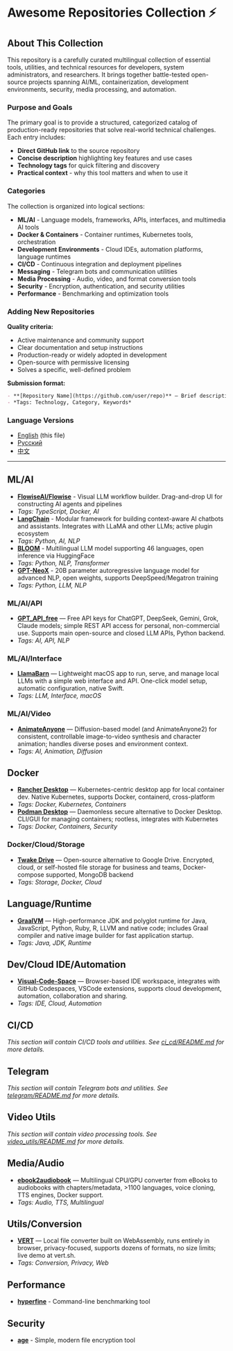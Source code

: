 # Awesome Repositories Collection ⚡

## About This Collection

This repository is a carefully curated multilingual collection of essential tools, utilities, and technical resources for developers, system administrators, and researchers. It brings together battle-tested open-source projects spanning AI/ML, containerization, development environments, security, media processing, and automation.

### Purpose and Goals

The primary goal is to provide a structured, categorized catalog of production-ready repositories that solve real-world technical challenges. Each entry includes:

- **Direct GitHub link** to the source repository
- **Concise description** highlighting key features and use cases  
- **Technology tags** for quick filtering and discovery
- **Practical context** - why this tool matters and when to use it

### Categories

The collection is organized into logical sections:

- **ML/AI** - Language models, frameworks, APIs, interfaces, and multimedia AI tools
- **Docker & Containers** - Container runtimes, Kubernetes tools, orchestration
- **Development Environments** - Cloud IDEs, automation platforms, language runtimes
- **CI/CD** - Continuous integration and deployment pipelines
- **Messaging** - Telegram bots and communication utilities
- **Media Processing** - Audio, video, and format conversion tools
- **Security** - Encryption, authentication, and security utilities
- **Performance** - Benchmarking and optimization tools

### Adding New Repositories

**Quality criteria:**

- Active maintenance and community support
- Clear documentation and setup instructions
- Production-ready or widely adopted in development
- Open-source with permissive licensing
- Solves a specific, well-defined problem

**Submission format:**

```markdown
- **[Repository Name](https://github.com/user/repo)** — Brief description highlighting key features, tech stack, and main use cases  
- *Tags: Technology, Category, Keywords*
```

### Language Versions

- [English](README.md) (this file)
- [Русский](README.ru.md)
- [中文](README.zh-CN.md)

---

## ML/AI
- **[FlowiseAI/Flowise](https://github.com/FlowiseAI/Flowise)** - Visual LLM workflow builder. Drag-and-drop UI for constructing AI agents and pipelines  
- *Tags: TypeScript, Docker, AI*
- **[LangChain](https://github.com/hwchase17/langchain)** - Modular framework for building context-aware AI chatbots and assistants. Integrates with LLaMA and other LLMs; active plugin ecosystem  
- *Tags: Python, AI, NLP*
- **[BLOOM](https://github.com/bigscience-workshop/bloom)** - Multilingual LLM model supporting 46 languages, open inference via HuggingFace  
- *Tags: Python, NLP, Transformer*
- **[GPT-NeoX](https://github.com/EleutherAI/gpt-neox)** - 20B parameter autoregressive language model for advanced NLP, open weights, supports DeepSpeed/Megatron training  
- *Tags: Python, LLM, NLP*
### ML/AI/API
- **[GPT_API_free](https://github.com/chatanywhere/GPT_API_free)** — Free API keys for ChatGPT, DeepSeek, Gemini, Grok, Claude models; simple REST API access for personal, non-commercial use. Supports main open-source and closed LLM APIs, Python backend.  
- *Tags: AI, API, NLP*
### ML/AI/Interface
- **[LlamaBarn](https://github.com/ggml-org/LlamaBarn/)** — Lightweight macOS app to run, serve, and manage local LLMs with a simple web interface and API. One-click model setup, automatic configuration, native Swift.  
- *Tags: LLM, Interface, macOS*
### ML/AI/Video
- **[AnimateAnyone](https://github.com/HumanAIGC/AnimateAnyone)** — Diffusion-based model (and AnimateAnyone2) for consistent, controllable image-to-video synthesis and character animation; handles diverse poses and environment context.  
- *Tags: AI, Animation, Diffusion*
## Docker
- **[Rancher Desktop](https://github.com/rancher-sandbox/rancher-desktop)** — Kubernetes-centric desktop app for local container dev. Native Kubernetes, supports Docker, containerd, cross-platform  
- *Tags: Docker, Kubernetes, Containers*
- **[Podman Desktop](https://github.com/containers/podman-desktop)** — Daemonless secure alternative to Docker Desktop. CLI/GUI for managing containers; rootless, integrates with Kubernetes  
- *Tags: Docker, Containers, Security*
### Docker/Cloud/Storage
- **[Twake Drive](https://github.com/linagora/twake-drive)** — Open-source alternative to Google Drive. Encrypted, cloud, or self-hosted file storage for business and teams, Docker-compose supported, MongoDB backend  
- *Tags: Storage, Docker, Cloud*
## Language/Runtime
- **[GraalVM](https://github.com/oracle/graal)** — High-performance JDK and polyglot runtime for Java, JavaScript, Python, Ruby, R, LLVM and native code; includes Graal compiler and native image builder for fast application startup.  
- *Tags: Java, JDK, Runtime*
## Dev/Cloud IDE/Automation
- **[Visual-Code-Space](https://github.com/Visual-Code-Space/Visual-Code-Space)** — Browser-based IDE workspace, integrates with GitHub Codespaces, VSCode extensions, supports cloud development, automation, collaboration and sharing.  
- *Tags: IDE, Cloud, Automation*
## CI/CD
*This section will contain CI/CD tools and utilities. See [ci_cd/README.md](ci_cd/README.md) for more details.*
## Telegram
*This section will contain Telegram bots and utilities. See [telegram/README.md](telegram/README.md) for more details.*
## Video Utils
*This section will contain video processing tools. See [video_utils/README.md](video_utils/README.md) for more details.*
## Media/Audio
- **[ebook2audiobook](https://github.com/DrewThomasson/ebook2audiobook)** — Multilingual CPU/GPU converter from eBooks to audiobooks with chapters/metadata, >1100 languages, voice cloning, TTS engines, Docker support.  
- *Tags: Audio, TTS, Multilingual*
## Utils/Conversion
- **[VERT](https://github.com/VERT-sh/VERT)** — Local file converter built on WebAssembly, runs entirely in browser, privacy-focused, supports dozens of formats, no size limits; live demo at vert.sh.  
- *Tags: Conversion, Privacy, Web*
## Performance
- **[hyperfine](https://github.com/sharkdp/hyperfine)** - Command-line benchmarking tool
## Security
- **[age](https://github.com/FiloSottile/age)** - Simple, modern file encryption tool
